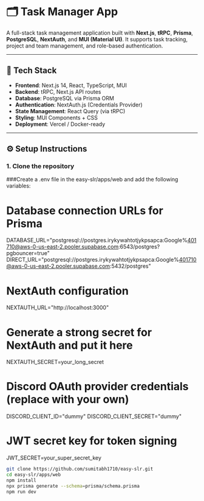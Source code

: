 # 🗂️ Task Manager App

A full-stack task management application built with **Next.js**, **tRPC**, **Prisma**, **PostgreSQL**, **NextAuth**, and **MUI (Material UI)**. It supports task tracking, project and team management, and role-based authentication.

---

## 🚀 Tech Stack

- **Frontend**: Next.js 14, React, TypeScript, MUI
- **Backend**: tRPC, Next.js API routes
- **Database**: PostgreSQL via Prisma ORM
- **Authentication**: NextAuth.js (Credentials Provider)
- **State Management**: React Query (via tRPC)
- **Styling**: MUI Components + CSS
- **Deployment**: Vercel / Docker-ready

---

## ⚙️ Setup Instructions

### 1. Clone the repository

###Create a .env file in the easy-slr/apps/web and add the following variables:
# Database connection URLs for Prisma
DATABASE_URL="postgresql://postgres.irykywahtotjykpsapca:Google%401710@aws-0-us-east-2.pooler.supabase.com:6543/postgres?pgbouncer=true"
DIRECT_URL="postgresql://postgres.irykywahtotjykpsapca:Google%401710@aws-0-us-east-2.pooler.supabase.com:5432/postgres"

# NextAuth configuration
NEXTAUTH_URL="http://localhost:3000"

# Generate a strong secret for NextAuth and put it here
NEXTAUTH_SECRET=your_long_secret

# Discord OAuth provider credentials (replace with your own)
DISCORD_CLIENT_ID="dummy"
DISCORD_CLIENT_SECRET="dummy"

# JWT secret key for token signing
JWT_SECRET=your_super_secret_key

```bash
git clone https://github.com/sumitabh1710/easy-slr.git
cd easy-slr/apps/web
npm install
npx prisma generate --schema=prisma/schema.prisma
npm run dev

